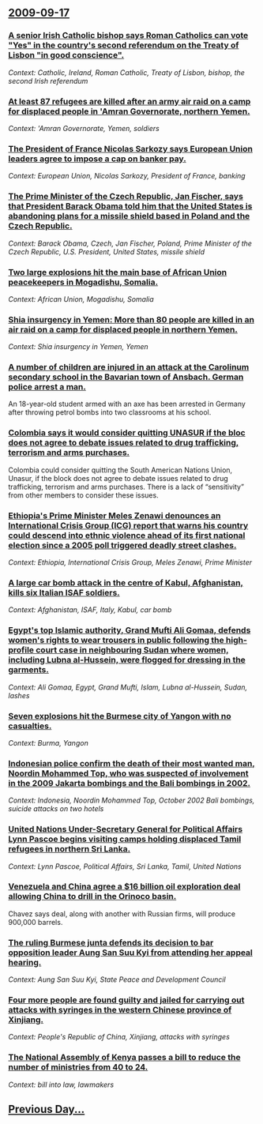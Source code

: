 ## [2009-09-17](/news/2009/09/17/index.md)

### [ A senior Irish Catholic bishop says Roman Catholics can vote "Yes" in the country's second referendum on the Treaty of Lisbon "in good conscience". ](/news/2009/09/17/a-senior-irish-catholic-bishop-says-roman-catholics-can-vote-yes-in-the-country-s-second-referendum-on-the-treaty-of-lisbon-in-good-cons.md)
_Context: Catholic, Ireland, Roman Catholic, Treaty of Lisbon, bishop, the second Irish referendum_

### [ At least 87 refugees are killed after an army air raid on a camp for displaced people in 'Amran Governorate, northern Yemen. ](/news/2009/09/17/at-least-87-refugees-are-killed-after-an-army-air-raid-on-a-camp-for-displaced-people-in-amran-governorate-northern-yemen.md)
_Context: 'Amran Governorate, Yemen, soldiers_

### [ The President of France Nicolas Sarkozy says European Union leaders agree to impose a cap on banker pay. ](/news/2009/09/17/the-president-of-france-nicolas-sarkozy-says-european-union-leaders-agree-to-impose-a-cap-on-banker-pay.md)
_Context: European Union, Nicolas Sarkozy, President of France, banking_

### [ The Prime Minister of the Czech Republic, Jan Fischer, says that President Barack Obama told him that the United States is abandoning plans for a missile shield based in Poland and the Czech Republic. ](/news/2009/09/17/the-prime-minister-of-the-czech-republic-jan-fischer-says-that-president-barack-obama-told-him-that-the-united-states-is-abandoning-plans.md)
_Context: Barack Obama, Czech, Jan Fischer, Poland, Prime Minister of the Czech Republic, U.S. President, United States, missile shield_

### [ Two large explosions hit the main base of African Union peacekeepers in Mogadishu, Somalia. ](/news/2009/09/17/two-large-explosions-hit-the-main-base-of-african-union-peacekeepers-in-mogadishu-somalia.md)
_Context: African Union, Mogadishu, Somalia_

### [ Shia insurgency in Yemen: More than 80 people are killed in an air raid on a camp for displaced people in northern Yemen. ](/news/2009/09/17/shia-insurgency-in-yemen-more-than-80-people-are-killed-in-an-air-raid-on-a-camp-for-displaced-people-in-northern-yemen.md)
_Context: Shia insurgency in Yemen, Yemen_

### [ A number of children are injured in an attack at the Carolinum secondary school in the Bavarian town of Ansbach. German police arrest a man. ](/news/2009/09/17/a-number-of-children-are-injured-in-an-attack-at-the-carolinum-secondary-school-in-the-bavarian-town-of-ansbach-german-police-arrest-a-man.md)
An 18-year-old student armed with an axe has been arrested in Germany after throwing petrol bombs into two classrooms at his school.

### [ Colombia says it would consider quitting UNASUR if the bloc does not agree to debate issues related to drug trafficking, terrorism and arms purchases. ](/news/2009/09/17/colombia-says-it-would-consider-quitting-unasur-if-the-bloc-does-not-agree-to-debate-issues-related-to-drug-trafficking-terrorism-and-arms.md)
Colombia could consider quitting the South American Nations Union, Unasur, if the block does not agree to debate issues related to drug trafficking, terrorism and arms purchases. There is a lack of &ldquo;sensitivity&rdquo; from other members to consider these issues.

### [ Ethiopia's Prime Minister Meles Zenawi denounces an International Crisis Group (ICG) report that warns his country could descend into ethnic violence ahead of its first national election since a 2005 poll triggered deadly street clashes. ](/news/2009/09/17/ethiopia-s-prime-minister-meles-zenawi-denounces-an-international-crisis-group-icg-report-that-warns-his-country-could-descend-into-ethni.md)
_Context: Ethiopia, International Crisis Group, Meles Zenawi, Prime Minister_

### [ A large car bomb attack in the centre of Kabul, Afghanistan, kills six Italian ISAF soldiers. ](/news/2009/09/17/a-large-car-bomb-attack-in-the-centre-of-kabul-afghanistan-kills-six-italian-isaf-soldiers.md)
_Context: Afghanistan, ISAF, Italy, Kabul, car bomb_

### [ Egypt's top Islamic authority, Grand Mufti Ali Gomaa, defends women's rights to wear trousers in public following the high-profile court case in neighbouring Sudan where women, including Lubna al-Hussein, were flogged for dressing in the garments. ](/news/2009/09/17/egypt-s-top-islamic-authority-grand-mufti-ali-gomaa-defends-women-s-rights-to-wear-trousers-in-public-following-the-high-profile-court-ca.md)
_Context: Ali Gomaa, Egypt, Grand Mufti, Islam, Lubna al-Hussein, Sudan, lashes_

### [ Seven explosions hit the Burmese city of Yangon with no casualties. ](/news/2009/09/17/seven-explosions-hit-the-burmese-city-of-yangon-with-no-casualties.md)
_Context: Burma, Yangon_

### [ Indonesian police confirm the death of their most wanted man, Noordin Mohammed Top, who was suspected of involvement in the 2009 Jakarta bombings and the Bali bombings in 2002. ](/news/2009/09/17/indonesian-police-confirm-the-death-of-their-most-wanted-man-noordin-mohammed-top-who-was-suspected-of-involvement-in-the-2009-jakarta-bo.md)
_Context: Indonesia, Noordin Mohammed Top, October 2002 Bali bombings, suicide attacks on two hotels_

### [ United Nations Under-Secretary General for Political Affairs Lynn Pascoe begins visiting camps holding displaced Tamil refugees in northern Sri Lanka. ](/news/2009/09/17/united-nations-under-secretary-general-for-political-affairs-lynn-pascoe-begins-visiting-camps-holding-displaced-tamil-refugees-in-northern.md)
_Context: Lynn Pascoe, Political Affairs, Sri Lanka, Tamil, United Nations_

### [ Venezuela and China agree a $16 billion oil exploration deal allowing China to drill in the Orinoco basin. ](/news/2009/09/17/venezuela-and-china-agree-a-16-billion-oil-exploration-deal-allowing-china-to-drill-in-the-orinoco-basin.md)
Chavez says deal, along with another with Russian firms, will produce 900,000 barrels.

### [ The ruling Burmese junta defends its decision to bar opposition leader Aung San Suu Kyi from attending her appeal hearing. ](/news/2009/09/17/the-ruling-burmese-junta-defends-its-decision-to-bar-opposition-leader-aung-san-suu-kyi-from-attending-her-appeal-hearing.md)
_Context: Aung San Suu Kyi, State Peace and Development Council_

### [ Four more people are found guilty and jailed for carrying out attacks with syringes in the western Chinese province of Xinjiang. ](/news/2009/09/17/four-more-people-are-found-guilty-and-jailed-for-carrying-out-attacks-with-syringes-in-the-western-chinese-province-of-xinjiang.md)
_Context: People's Republic of China, Xinjiang, attacks with syringes_

### [ The National Assembly of Kenya passes a bill to reduce the number of ministries from 40 to 24. ](/news/2009/09/17/the-national-assembly-of-kenya-passes-a-bill-to-reduce-the-number-of-ministries-from-40-to-24.md)
_Context: bill into law, lawmakers_

## [Previous Day...](/news/2009/09/16/index.md)

